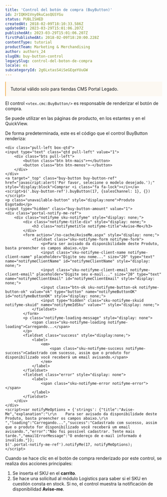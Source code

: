 ```yaml
---
title: 'Control del botón de compra (BuyButton)'
id: 2rIQKH1Vny0kuCasQGSYGu
status: PUBLISHED
createdAt: 2018-02-09T18:10:33.586Z
updatedAt: 2023-03-29T15:01:06.207Z
publishedAt: 2023-03-29T15:01:06.207Z
firstPublishedAt: 2018-02-09T18:20:00.228Z
contentType: tutorial
productTeam: Marketing & Merchandising
author: authors_24
slugEN: buy-button-control
legacySlug: control-del-boton-de-compra
locale: es
subcategoryId: 2g6LxtasS4iSeGEqeYUuGW
---
```


<div style="background-color:#FCF8F2; border-left: 2px solid #F0AD4E; border-top-left-radius: 2px; border-bottom-left-radius: 2px; padding: 15px; margin-bottom: 10px">
Tutorial válido solo para tiendas CMS Portal Legado.
</div>

El control `<vtex.cmc:BuyButton/>` es responsable de renderizar el botón de compra.

Se puede utilizar en las páginas de producto, en los estantes y en el QuickView.

De forma predeterminada, este es el código que el control BuyButton renderiza:

```
<div class="pull-left box-qtd">    
<input type="text" class="qtd pull-left" value="1">    
    <div class="bts pull-left">        
        <button class="btn btn-mais">+</button>        
        <button class="btn btn-menos">-</button>     
    </div>
</div>
<a target="_top" class="buy-button buy-button-ref" href="javascript:alert('Por favor, selecione o modelo desejado.');" style="display:block">Comprar <i class="fa fa-lock"></i></a>
<script>$('.buy-button-ref').buyButton(17, {salesChannel: 1}, {})</script>
<p class="unavailable-button" style="display:none">Produto Esgotado</p>
<input type="hidden" class="buy-button-amount" value="1">
<div class="portal-notify-me-ref">
    <div class="notifyme sku-notifyme" style="display: none;">
        <div class="notifyme-title-div" style="display: none;">
            <h3 class="notifymetitle notifyme-title">Avise-Me</h3>
        </div>
        <form action="/no-cache/AviseMe.aspx" style="display: none;">
            <fieldset class="sku-notifyme-form notifyme-form">
                <p>Para ser avisado da disponibilidade deste Produto, basta preencher os campos abaixo.</p>
                <input class="sku-notifyme-client-name notifyme-client-name" placeholder="Digite seu nome..." size="20" type="text" name="notifymeClientName" id="notifymeClientName" style="display: none;">
                <input class="sku-notifyme-client-email notifyme-client-email" placeholder="Digite seu e-mail..." size="20" type="text" name="notifymeClientEmail" id="notifymeClientEmail" style="display: none;">
                <input class="btn-ok sku-notifyme-button-ok notifyme-button-ok" value="ok" type="button" name="notifymeButtonOK" id="notifymeButtonOK" style="display: none;">
                <input type="hidden" class="sku-notifyme-skuid notifyme-skuid" name="notifymeIdSku" value="" style="display: none;">
            </fieldset>
        </form>
        <p class="notifyme-loading-message" style="display: none">
            <span class="sku-notifyme-loading notifyme-loading">Carregando...</span>
        </p>
        <fieldset class="success" style="display:none;">
            <label>
                <em>
                    <span class="sku-notifyme-success notifyme-success">Cadastrado com sucesso, assim que o produto for disponibilizado você receberá um email avisando.</span>
                </em>
            </label>
        </fieldset>
        <fieldset class="error" style="display: none">
            <label>
                <span class="sku-notifyme-error notifyme-error"></span>
            </label>
        </fieldset>
    </div>
</div>
<script>var notifyMeOptions = {'strings': {"title":"Avise-Me","explanation":"\r\n    Para ser avisado da disponibilidade deste Produto, basta preencher os campos abaixo.\r\n  ","loading":"Carregando...","success":"Cadastrado com sucesso, assim que o produto for disponibilizado você receberá um email avisando.","error":"Não foi possível cadastrar. Tente mais tarde.","emailErrorMessage":"O endereço de e-mail informado é inválido."}};
$('.portal-notify-me-ref').notifyMe(17, notifyMeOptions);
</script>
```

Cuando se hace clic en el botón de compra renderizado por este control, se realiza dos acciones principales:
1. Se inserta el SKU en el __carrito__.
2. Se hace una solicitud al módulo Logistics para saber si el SKU en cuestión consta en stock. Si no, el control muestra la notificación de disponibilidad __Avise-me__.
